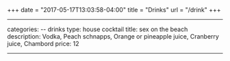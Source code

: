 +++
date = "2017-05-17T13:03:58-04:00"
title = "Drinks"
url = "/drink"
+++

----
categories:
-- drinks
type: house cocktail
title: sex on the beach
description: Vodka, Peach schnapps, Orange or pineapple juice, Cranberry juice, Chambord
price: 12

----
